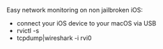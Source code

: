 Easy network monitoring on non jailbroken iOS:
- connect your iOS device to your macOS via USB
- rvictl -s <UDID>
- tcpdump|wireshark -i rvi0
